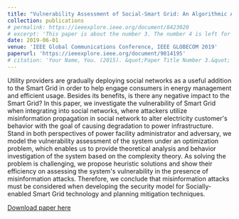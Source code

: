 ```yaml
---
title: "Vulnerability Assessment of Social-Smart Grid: An Algorithmic Approach"
collection: publications
# permalink: https://ieeexplore.ieee.org/document/8423020
# excerpt: 'This paper is about the number 3. The number 4 is left for future work.'
date: 2019-06-01
venue: 'IEEE Global Communications Conference, IEEE GLOBECOM 2019'
paperurl: 'https://ieeexplore.ieee.org/document/9014195'
# citation: 'Your Name, You. (2015). &quot;Paper Title Number 3.&quot; <i>Journal 1</i>. 1(3).'
---
```

Utility providers are gradually deploying social networks as a useful addition to the Smart Grid in order to help engage consumers in energy management and efficient usage. Besides its benefits, is there any negative impact to the Smart Grid? In this paper, we investigate the vulnerability of Smart Grid when integrating into social networks, where attackers utilize misinformation propagation in social network to alter electricity customer's behavior with the goal of causing degradation to power infrastructure. Stand in both perspectives of power facility administrator and adversary, we model the vulnerability assessment of the system under an optimization problem, which enables us to provide theoretical analysis and behavior investigation of the system based on the complexity theory. As solving the problem is challenging, we propose heuristic solutions and show their efficiency on assessing the system's vulnerability in the presence of misinformation attacks. Therefore, we conclude that misinformation attacks must be considered when developing the security model for Socially-enabled Smart Grid technology and planning mitigation techniques.

[Download paper here](https://ieeexplore.ieee.org/document/8423020)